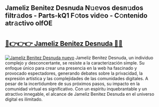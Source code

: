## Jameliz Benitez Desnuda N𝚞𝚎vos desn𝚞dos filtr𝚊dos - Parts-kQ1 F𝚘tos vid𝚎o - C𝚘ntenido atr𝚊ctivo olfOE

# <h2><a href="http://mbdktn.tromn.icu/?c=Jameliz+Benitez+Desnuda">🔗👉👉👉 Jameliz Benitez Desnuda 🔗🔗</a></h2>

[![Jameliz Benitez Desnuda nuevo](https://i.imgur.com/pEAQMta.gif)](http://mbdktn.tromn.icu/?c=Jameliz+Benitez+Desnuda)
Jameliz Benitez Desnuda, un individuo complejo y desconcertante, se resiste a la caracterización simple. Su enfoque único para crear una presencia en la web ha fascinado y provocado espectadores, generando debates sobre la privacidad, la expresión artística y las complejidades de las comunidades digitales. A pesar de la incertidumbre de sus próximos pasos, su impacto en la comunidad virtual es significativo. Con un espíritu inquebrantable y un atractivo innegable, el alcance de Jameliz Benitez Desnuda en el universo digital es ilimitado.
